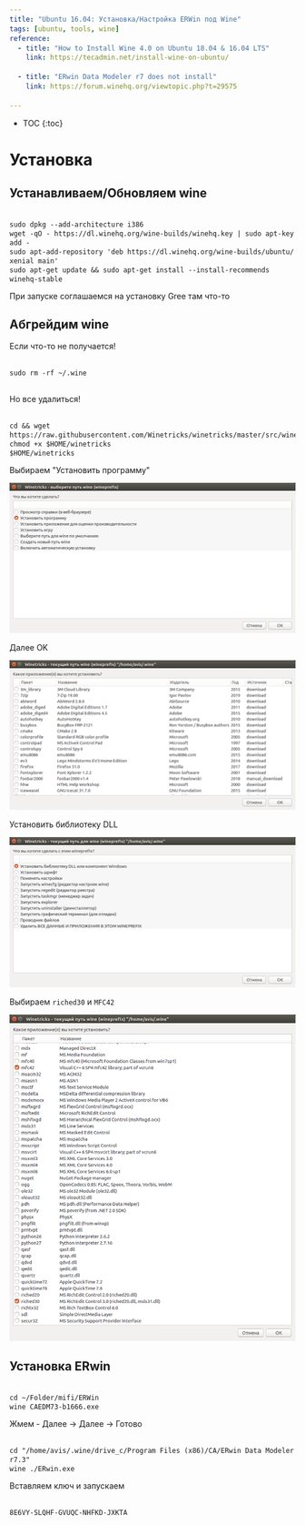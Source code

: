 ```yaml
---
title: "Ubuntu 16.04: Установка/Настройка ERWin под Wine"
tags: [ubuntu, tools, wine]
reference:
  - title: "How to Install Wine 4.0 on Ubuntu 18.04 & 16.04 LTS"
    link: https://tecadmin.net/install-wine-on-ubuntu/
  
  - title: "ERwin Data Modeler r7 does not install"
    link: https://forum.winehq.org/viewtopic.php?t=29575

---
```


* TOC 
{:toc}

# Установка 

## Устанавливаем/Обновляем wine
<pre><code class="perl">
sudo dpkg --add-architecture i386
wget -qO - https://dl.winehq.org/wine-builds/winehq.key | sudo apt-key add -
sudo apt-add-repository 'deb https://dl.winehq.org/wine-builds/ubuntu/ xenial main'
sudo apt-get update && sudo apt-get install --install-recommends winehq-stable
</code></pre>

При запуске соглашаемся на установку Gree там что-то

## Абгрейдим wine

<div class="error">
    Если что-то не получается!
    <pre><code class="perl">
sudo rm -rf ~/.wine
    </code></pre>
    <p>Но все удалиться!</p>
</div>

<pre><code class="perl">
cd && wget  https://raw.githubusercontent.com/Winetricks/winetricks/master/src/winetricks
chmod +x $HOME/winetricks
$HOME/winetricks
</code></pre>

Выбираем "Установить программу"

<img src="/static/img/DB/erwin/erwin1.png" alt="">

Далее OK

<img src="/static/img/DB/erwin/erwin2.png" alt="">

Установить библиотеку DLL

<img src="/static/img/DB/erwin/erwin3.png" alt="">

Выбираем `riched30` и `MFC42`

<img src="/static/img/DB/erwin/erwin4.png" alt="">

## Установка ERwin

<pre><code class="perl">
cd ~/Folder/mifi/ERWin
wine CAEDM73-b1666.exe
</code></pre>

Жмем - Далее -> Далее -> Готово

<pre><code class="perl">
cd "/home/avis/.wine/drive_c/Program Files (x86)/CA/ERwin Data Modeler r7.3"
wine ./ERwin.exe
</code></pre>

Вставляем ключ и запускаем
<pre><code class="perl">
8E6VY-SLQHF-GVUQC-NHFKD-JXKTA
</code></pre>